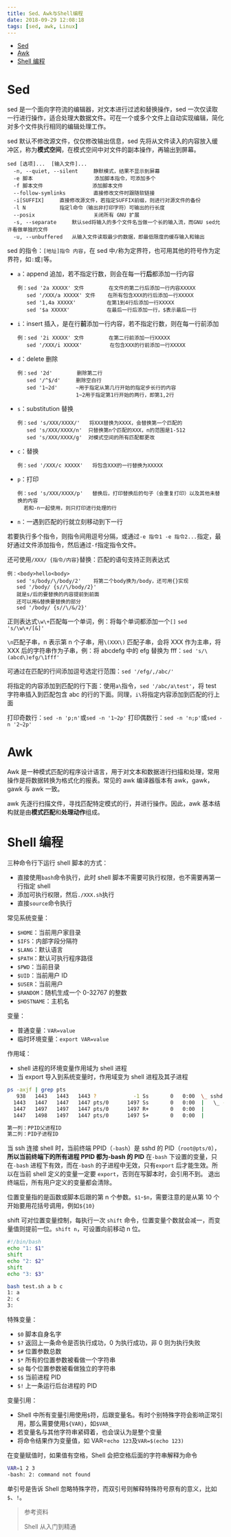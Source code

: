 ```yaml
---
title: Sed、Awk与Shell编程
date: 2018-09-29 12:08:18
tags: [sed, awk, Linux]
---
```


- [Sed](#sed)
- [Awk](#awk)
- [Shell 编程](#shell-编程)

<!--more-->

# Sed

sed 是一个面向字符流的编辑器，对文本进行过滤和替换操作，sed 一次仅读取一行进行操作，适合处理大数据文件。可在一个或多个文件上自动实现编辑，简化对多个文件执行相同的编辑处理工作。

sed 默认不修改源文件，仅仅修改输出信息，sed 先将从文件读入的内容放入缓冲区，称为**模式空间**，在模式空间中对文件的副本操作，再输出到屏幕。

```
sed [选项]...  [输入文件]...
  -n, --quiet, --silent     静默模式，结果不显示到屏幕
  -e 脚本                    添加脚本指令，可添加多个
  -f 脚本文件                添加脚本文件
  --follow-symlinks         直接修改文件时跟随软链接
  -i[SUFFIX]     直接修改源文件，若指定SUFFIX前缀，则进行对源文件的备份
  -l N           指定l命令（输出非打印字符）可输出的行长度
  --posix                   关闭所有 GNU 扩展
  -s, --separate     默认sed将输入的多个文件名当做一个长的输入流，而GNU sed允许看做单独的文件
  -u, --unbuffered   从输入文件读取最少的数据，即最低限度的缓存输入和输出
```

sed 的指令：`[地址]指令 内容`，在 sed 中`/`称为定界符，也可用其他的符号作为定界符，如`:`或`|`等。

- `a`：append 追加，若不指定行数，则会在每一行**后**都添加一行内容

  ```
  例：sed '2a XXXXX' 文件        在文件的第二行后添加一行内容XXXXX
     sed '/XXX/a XXXXX' 文件    在所有包含XXX的行后添加一行XXXXX
     sed '1,4a XXXXX'          在第1到4行后添加一行XXXXX
     sed '$a XXXXX'            在最后一行后添加一行，$表示最后一行
  ```

- `i`：insert 插入，是在行**前**添加一行内容，若不指定行数，则在每一行前添加

  ```
  例：sed '2i XXXXX' 文件        在第二行前添加一行XXXXX
     sed '/XXX/i XXXXX'         在包含XXX的行前添加一行XXXXX
  ```

- `d`：delete 删除

  ```
  例：sed '2d'        删除第二行
     sed '/^$/d'     删除空白行
     sed '1~2d'      ~用于指定从第几行开始的指定步长行的内容
                     1~2用于指定第1行开始的两行，即第1,2行
  ```

- `s`：substitution 替换

  ```
  例：sed 's/XXX/XXXX/'   将XXX替换为XXXX，会替换第一个匹配的
     sed 's/XXX/XXXX/n'  只替换第n个匹配的XXX，n的范围是1-512
     sed 's/XXX/XXXX/g'  对模式空间的所有匹配都更改
  ```

- `c`：替换

  ```
  例：sed '/XXX/c XXXXX'   将包含XXX的一行替换为XXXXX
  ```

- `p`：打印

  ```
  例：sed 's/XXX/XXXX/p'   替换后，打印替换后的句子（会重复打印）以及其他未替换的内容
    若和-n一起使用，则只打印进行处理的行
  ```

- `n`：一遇到匹配的行就立刻移动到下一行

若要执行多个指令，则指令间用逗号分隔，或通过`-e 指令1 -e 指令2...`指定，最好通过文件添加指令，然后通过`-f`指定指令文件。

还可使用`/XXX/ {指令/内容}`替换：匹配的语句支持正则表达式

```
例：<body>hello<body>
   sed 's/body/\/body/2'    将第二个body换为/body，还可用{}实现
   sed '/body/ {s//\/body/2}'
   就是s/后的要替换的内容提前到前面
   还可以用&替换要替换的部分
   sed '/body/ {s//\/&/2}'
```

正则表达式`\w\+`匹配每一个单词，例：将每个单词都添加一个`[]` `sed 's/\w\+/[&]'`

`\n`匹配子串，n 表示第 n 个子串，用`\(XXX\)` 匹配子串，会将 XXX 作为主串，将 XXX 后的字符串作为子串，例：将 abcdefg 中的 efg 替换为 fff：`sed 's/\(abcd\)efg/\1fff'`

可通过在匹配的行间添加逗号选定行范围：`sed '/efg/,/abc/'`

将指定的内容添加到匹配的行下面：使用`a\`指令，`sed '/abc/a\test'`，将 test 字符串插入到匹配包含 abc 的行的下面。同理，`i\`将指定内容添加到匹配的行上面

打印奇数行：`sed -n 'p;n'`或`sed -n '1~2p'`
打印偶数行：`sed -n 'n;p'`或`sed -n '2~2p'`

# Awk

Awk 是一种模式匹配的程序设计语言，用于对文本和数据进行扫描和处理，常用操作是将数据转换为格式化的报表。常见的 awk 编译器版本有 awk，gawk，gawk 与 awk 一致。

awk 先逐行扫描文件，寻找匹配特定模式的行，并进行操作。因此，awk 基本结构就是由**模式匹配**和**处理动作**组成。

# Shell 编程

三种命令行下运行 shell 脚本的方式：

- 直接使用`bash`命令执行，此时 shell 脚本不需要可执行权限，也不需要再第一行指定 shell
- 添加可执行权限，然后`./XXX.sh`执行
- 直接`source`命令执行

常见系统变量：

- `$HOME`：当前用户家目录
- `$IFS`：内部字段分隔符
- `$LANG`：默认语言
- `$PATH`：默认可执行程序路径
- `$PWD`：当前目录
- `$UID`：当前用户 ID
- `$USER`：当前用户
- `$RANDOM`：随机生成一个 0-32767 的整数
- `$HOSTNAME`：主机名

变量：

- 普通变量：`VAR=value`
- 临时环境变量：`export VAR=value`

作用域：

- shell 进程的环境变量作用域为 shell 进程
- 当 export 导入到系统变量时，作用域变为 shell 进程及其子进程

```bash
ps -axjf | grep pts
   938   1443   1443   1443 ?            -1 Ss       0   0:00  \_ sshd: root@pts/0
  1443   1447   1447   1447 pts/0      1497 Ss       0   0:00  |   \_ -bash
  1447   1497   1497   1447 pts/0      1497 R+       0   0:00  |       \_ ps -axjf
  1447   1498   1497   1447 pts/0      1497 S+       0   0:00  |       \_ grep --color=auto pts

第一列：PPID父进程ID
第二列：PID子进程ID
```

当 ssh 连接 shell 时，当前终端 PPID（`-bash`）是 sshd 的 PID（`root@pts/0`），**所以当前终端下的所有进程 PPID 都为-bash 的 PID**
在`-bash` 下设置的变量，只在`-bash` 进程下有效，而在`-bash` 的子进程中无效，只有`export` 后才能生效。所以在当前 shell 定义的变量一定要 `export`，否则在写脚本时，会引用不到。
退出终端后，所有用户定义的变量都会清除。

位置变量指的是函数或脚本后跟的第 n 个参数。`$1`-`$n`，需要注意的是从第 10 个开始要用花括号调用，例如`${10}`

shift 可对位置变量控制，每执行一次 `shift` 命令，位置变量个数就会减一，而变量值则提前一位。`shift n`，可设置向前移动 n 位。

```bash
#!/bin/bash
echo "1: $1"
shift
echo "2: $2"
shift
echo "3: $3"

bash test.sh a b c
1: a
2: c
3:
```

特殊变量：

- `$0` 脚本自身名字
- `$?` 返回上一条命令是否执行成功，0 为执行成功，非 0 则为执行失败
- `$#` 位置参数总数
- `$*` 所有的位置参数被看做一个字符串
- `$@` 每个位置参数被看做独立的字符串
- `$$` 当前进程 PID
- `$!` 上一条运行后台进程的 PID

变量引用：

- Shell 中所有变量引用使用`$`符，后跟变量名。有时个别特殊字符会影响正常引用，那么需要使用`${VAR}`，如`$VAR_`
- 若变量名与其他字符串紧碍着，也会误认为是整个变量
- 将命令结果作为变量值，如 VAR=`echo 123`及`VAR=$(echo 123)`

在变量赋值时，如果值有空格，Shell 会把空格后面的字符串解释为命令

```bash
VAR=1 2 3
-bash: 2: command not found
```

单引号是告诉 Shell 忽略特殊字符，而双引号则解释特殊符号原有的意义，比如`$`、`!`。

> 参考资料
>
> Shell 从入门到精通

